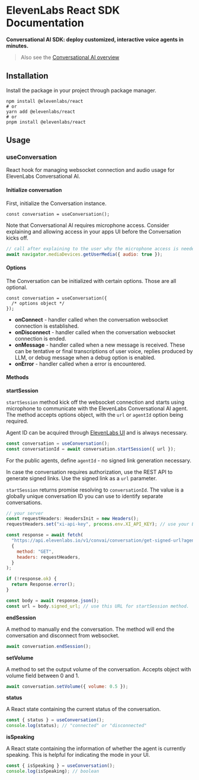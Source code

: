 # ElevenLabs React SDK Documentation

**Conversational AI SDK: deploy customized, interactive voice agents in minutes.**

> Also see the [Conversational AI overview](https://elevenlabs.io/docs/conversational-ai/overview)

## Installation

Install the package in your project through package manager.

```shell
npm install @elevenlabs/react
# or
yarn add @elevenlabs/react
# or
pnpm install @elevenlabs/react
```

## Usage

### useConversation

React hook for managing websocket connection and audio usage for ElevenLabs Conversational AI.

#### Initialize conversation

First, initialize the Conversation instance.

```tsx
const conversation = useConversation();
```

Note that Conversational AI requires microphone access.
Consider explaining and allowing access in your apps UI before the Conversation kicks off.

```js
// call after explaining to the user why the microphone access is needed
await navigator.mediaDevices.getUserMedia({ audio: true });
```

#### Options

The Conversation can be initialized with certain options. Those are all optional.

```tsx
const conversation = useConversation({
  /* options object */
});
```

- **onConnect** - handler called when the conversation websocket connection is established.
- **onDisconnect** - handler called when the conversation websocket connection is ended.
- **onMessage** - handler called when a new message is received. These can be tentative or final transcriptions of user voice, replies produced by LLM, or debug message when a debug option is enabled.
- **onError** - handler called when a error is encountered.

#### Methods

**startSession**

`startSession` method kick off the websocket connection and starts using microphone to communicate with the ElevenLabs Conversational AI agent.
The method accepts options object, with the `url` or `agentId` option being required.

Agent ID can be acquired through [ElevenLabs UI](https://elevenlabs.io/app/conversational-ai) and is always necessary.

```js
const conversation = useConversation();
const conversationId = await conversation.startSession({ url });
```

For the public agents, define `agentId` - no signed link generation necessary.

In case the conversation requires authorization, use the REST API to generate signed links. Use the signed link as a `url` parameter.

`startSession` returns promise resolving to `conversationId`. The value is a globally unique conversation ID you can use to identify separate conversations.

```js
// your server
const requestHeaders: HeadersInit = new Headers();
requestHeaders.set("xi-api-key", process.env.XI_API_KEY); // use your ElevenLabs API key

const response = await fetch(
  "https://api.elevenlabs.io/v1/convai/conversation/get-signed-url?agent_id={{agent id created through ElevenLabs UI}}",
  {
    method: "GET",
    headers: requestHeaders,
  }
);

if (!response.ok) {
  return Response.error();
}

const body = await response.json();
const url = body.signed_url; // use this URL for startSession method.
```

**endSession**

A method to manually end the conversation. The method will end the conversation and disconnect from websocket.

```js
await conversation.endSession();
```

**setVolume**

A method to set the output volume of the conversation. Accepts object with volume field between 0 and 1.

```js
await conversation.setVolume({ volume: 0.5 });
```

**status**

A React state containing the current status of the conversation.

```js
const { status } = useConversation();
console.log(status); // "connected" or "disconnected"
```

**isSpeaking**

A React state containing the information of whether the agent is currently speaking.
This is helpful for indicating the mode in your UI.

```js
const { isSpeaking } = useConversation();
console.log(isSpeaking); // boolean
``` 